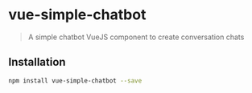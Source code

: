 #   vue-simple-chatbot

> A simple chatbot VueJS component to create conversation chats

##  Installation

```bash
npm install vue-simple-chatbot --save
```
